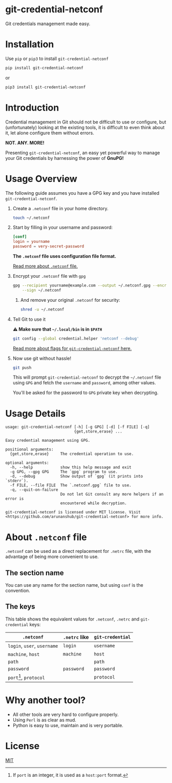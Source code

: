 # git-credential-netconf

Git credentials management made easy.

# Installation

Use `pip` or `pip3` to install `git-credential-netconf`

```bash
pip install git-credential-netconf
```

or

```bash
pip3 install git-credential-netconf
```

# Introduction

Credential management in Git should not be difficult to use or configure, but
(unfortunately) looking at the existing tools, it is difficult to even think
about it, let alone configure them without errors.

**NOT. ANY. MORE!**

Presenting `git-credential-netconf`, an easy yet powerful way to manage your
Git credentials by harnessing the power of **GnuPG!**

# Usage Overview

The following guide assumes you have a GPG key and you have installed `git-credential-netconf`.

1. Create a `.netconf` file in your home directory.

   ```bash
   touch ~/.netconf
   ```

2. Start by filling in your username and password:

   ```conf
   [conf]
   login = yourname
   password = very-secret-password
   ```

   **The `.netconf` file uses configuration file format.**

   [Read more about `.netconf` file.](#about-netconf-file)

3. Encrypt your `.netconf` file with `gpg`

   ```bash
   gpg --recipient yourname@example.com --output ~/.netconf.gpg --encrypt \
       --sign ~/.netconf
   ```

   1. And remove your original `.netconf` for security:

      ```bash
      shred -u ~/.netconf
      ```

4. Tell Git to use it

   **⚠️ Make sure that `~/.local/bin` is in `$PATH`**

   ```bash
   git config --global credential.helper 'netconf --debug'
   ```

   [Read more about flags for `git-credential-netconf` here.](#usage-details)

5. Now use git without hassle!

   ```bash
   git push
   ```

   This will prompt `git-credential-netconf` to decrypt the `~/.netconf` file
   using `GPG` and fetch the `username` and `password`, among other values.

   You'll be asked for the password to `GPG` private key when decrypting.

# Usage Details

```none
usage: git-credential-netconf [-h] [-g GPG] [-d] [-f FILE] [-q]
                              {get,store,erase} ...

Easy credential management using GPG.

positional arguments:
  {get,store,erase}     The credential operation to use.

optional arguments:
  -h, --help            show this help message and exit
  -g GPG, --gpg GPG     The `gpg` program to use.
  -d, --debug           Show output of `gpg` (it prints into `stderr`).
  -f FILE, --file FILE  The `.netconf.gpg` file to use.
  -q, --quit-on-failure
                        Do not let Git consult any more helpers if an error is
                        encountered while decryption.

git-credential-netconf is licensed under MIT license. Visit
<https://github.com/arunanshub/git-credential-netconf> for more info.
```

# About `.netconf` file

`.netconf` can be used as a direct replacement for `.netrc` file, with the
advantage of being more convenient to use.

## The section name

You can use any name for the section name, but using `conf` is the convention.

## The keys

This table shows the equivalent values for `.netconf`, `.netrc` and
`git-credential` keys:

| `.netconf`                  | `.netrc` like | `git-credential` |
|-----------------------------|---------------|------------------|
| `login`, `user`, `username` | `login`       | `username`       |
| `machine`, `host`           | `machine`     | `host`           |
| `path`                      |               | `path`           |
| `password`                  | `password`    | `password`       |
| `port`[^1], `protocol`      |               | `protocol`       |

[^1]: If `port` is an integer, it is used as a `host:port` format.

# Why another tool?

- All other tools are very hard to configure properly.
- Using `Perl` is as clear as mud.
- Python is easy to use, maintain and is very portable.

# License

[MIT](https://choosealicense.com/licenses/mit/)
